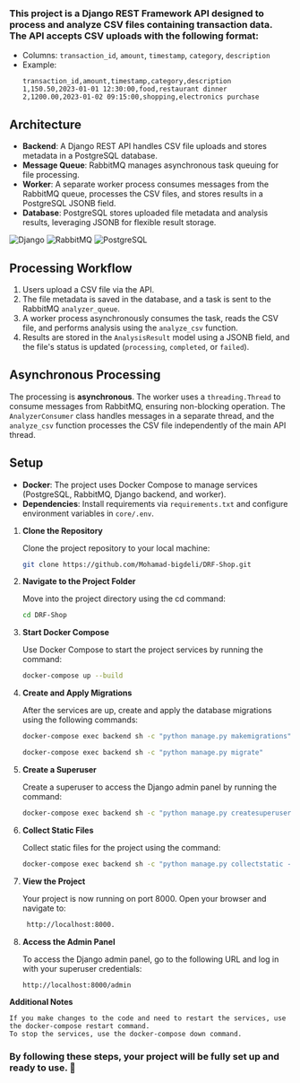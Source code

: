 ### This project is a Django REST Framework API designed to process and analyze CSV files containing transaction data. The API accepts CSV uploads with the following format:

- Columns: `transaction_id`, `amount`, `timestamp`, `category`, `description`
- Example:
  ```
  transaction_id,amount,timestamp,category,description
  1,150.50,2023-01-01 12:30:00,food,restaurant dinner
  2,1200.00,2023-01-02 09:15:00,shopping,electronics purchase
  ```

## Architecture
- **Backend**: A Django REST API handles CSV file uploads and stores metadata in a PostgreSQL database.
- **Message Queue**: RabbitMQ manages asynchronous task queuing for file processing.
- **Worker**: A separate worker process consumes messages from the RabbitMQ queue, processes the CSV files, and stores results in a PostgreSQL JSONB field.
- **Database**: PostgreSQL stores uploaded file metadata and analysis results, leveraging JSONB for flexible result storage.
  
![Django](https://img.shields.io/badge/Django-092E20?style=for-the-badge&logo=django&logoColor=white)
![RabbitMQ](https://img.shields.io/badge/RabbitMQ-FF6600?style=for-the-badge&logo=rabbitmq&logoColor=white)
![PostgreSQL](https://img.shields.io/badge/PostgreSQL-4169E1?style=for-the-badge&logo=postgresql&logoColor=white)

## Processing Workflow
1. Users upload a CSV file via the API.
2. The file metadata is saved in the database, and a task is sent to the RabbitMQ `analyzer_queue`.
3. A worker process asynchronously consumes the task, reads the CSV file, and performs analysis using the `analyze_csv` function.
4. Results are stored in the `AnalysisResult` model using a JSONB field, and the file's status is updated (`processing`, `completed`, or `failed`).

## Asynchronous Processing
The processing is **asynchronous**. The worker uses a `threading.Thread` to consume messages from RabbitMQ, ensuring non-blocking operation. The `AnalyzerConsumer` class handles messages in a separate thread, and the `analyze_csv` function processes the CSV file independently of the main API thread.

## Setup
- **Docker**: The project uses Docker Compose to manage services (PostgreSQL, RabbitMQ, Django backend, and worker).
- **Dependencies**: Install requirements via `requirements.txt` and configure environment variables in `core/.env`.

1. **Clone the Repository**
  
   Clone the project repository to your local machine:

   ```bash
   git clone https://github.com/Mohamad-bigdeli/DRF-Shop.git

2. **Navigate to the Project Folder**

    Move into the project directory using the cd command:

    ```bash
    cd DRF-Shop
    

3. **Start Docker Compose** 

    Use Docker Compose to start the project services by running the command:

    ```bash
    docker-compose up --build 

4. **Create and Apply Migrations**

    After the services are up, create and apply the database migrations using the following commands:
    ```bash 
    docker-compose exec backend sh -c "python manage.py makemigrations"

    docker-compose exec backend sh -c "python manage.py migrate"

5. **Create a Superuser**

    Create a superuser to access the Django admin panel by running the command:

    ```bash
    docker-compose exec backend sh -c "python manage.py createsuperuser"

6. **Collect Static Files**

    Collect static files for the project using the command:

    ```bash
    docker-compose exec backend sh -c "python manage.py collectstatic --noinput"
    
7. **View the Project**

    Your project is now running on port 8000. Open your browser and navigate to:

   ```bash
    http://localhost:8000.

8. **Access the Admin Panel**

    To access the Django admin panel, go to the following URL and log in with your superuser credentials:

    ```bash
    http://localhost:8000/admin

**Additional Notes**

    If you make changes to the code and need to restart the services, use the docker-compose restart command.
    To stop the services, use the docker-compose down command.

<h3>By following these steps, your project will be fully set up and ready to use. 🎉</h3>
